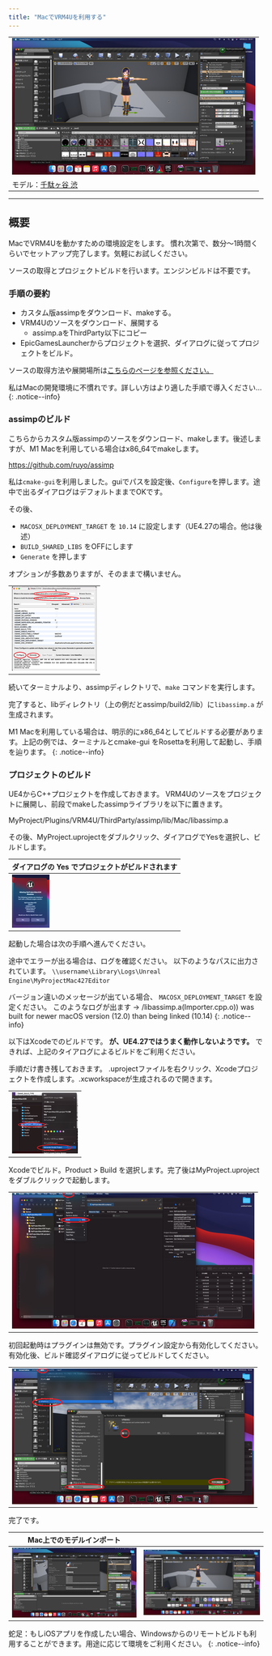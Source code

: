 ```yaml
---
title: "MacでVRM4Uを利用する"
---
```



||
|-|
|[![](./assets/images/small/03m_i2.png)](../assets/images/03m_i2.png)|
|モデル：[千駄ヶ谷 渋](https://hub.vroid.com/characters/675572020956181239/models/4479743608263344465)|


----

## 概要

MacでVRM4Uを動かすための環境設定をします。
慣れ次第で、数分～1時間くらいでセットアップ完了します。気軽にお試しください。

ソースの取得とプロジェクトビルドを行います。エンジンビルドは不要です。

### 手順の要約

 - カスタム版assimpをダウンロード、makeする。
 - VRM4Uのソースをダウンロード、展開する
   - assimp.aをThirdParty以下にコピー
 - EpicGamesLauncherからプロジェクトを選択、ダイアログに従ってプロジェクトをビルド。

ソースの取得方法や展開場所は[こちらのページを参照ください。](../03_exe/)

私はMacの開発環境に不慣れです。詳しい方はより適した手順で導入ください…
{: .notice--info}

### assimpのビルド

こちらからカスタム版assimpのソースをダウンロード、makeします。後述しますが、M1 Macを利用している場合はx86_64でmakeします。

https://github.com/ruyo/assimp

私は`cmake-gui`を利用しました。guiでパスを設定後、`Configure`を押します。途中で出るダイアログはデフォルトままでOKです。

その後、
 - `MACOSX_DEPLOYMENT_TARGET` を `10.14` に設定します（UE4.27の場合。他は後述）
 - `BUILD_SHARED_LIBS` をOFFにします
 - `Generate` を押します

オプションが多数ありますが、そのままで構いません。

||
|-|
|[![](./assets/images/small/03m_c1.png)](../assets/images/03m_c1.png)|

続いてターミナルより、assimpディレクトリで、`make` コマンドを実行します。

完了すると、libディレクトリ（上の例だとassimp/build2/lib）に`libassimp.a` が生成されます。

M1 Macを利用している場合は、明示的にx86_64としてビルドする必要があります。上記の例では、ターミナルとcmake-gui をRosettaを利用して起動し、手順を辿ります。
{: .notice--info}

### プロジェクトのビルド

UE4からC++プロジェクトを作成しておきます。
VRM4Uのソースをプロジェクトに展開し、前段でmakeしたassimpライブラリを以下に置きます。

MyProject/Plugins/VRM4U/ThirdParty/assimp/lib/Mac/libassimp.a


その後、MyProject.uprojectをダブルクリック、ダイアログでYesを選択し、ビルドします。

|ダイアログの Yes でプロジェクトがビルドされます|
|-|
|[![](./assets/images/small/03m_c3.png)](../assets/images/03m_c3.png)|

起動した場合は次の手順へ進んでください。

途中でエラーが出る場合は、ログを確認ください。
以下のようなパスに出力されています。
`\\username\Library\Logs\Unreal Engine\MyProjectMac427Editor`

バージョン違いのメッセージが出ている場合、 `MACOSX_DEPLOYMENT_TARGET` を設定ください。
このようなログが出ます -> /libassimp.a(Importer.cpp.o)) was built for newer macOS version (12.0) than being linked (10.14)
{: .notice--info}


以下はXcodeでのビルドです。 **が、UE4.27ではうまく動作しないようです。** できれば、上記のタイアログによるビルドをご利用ください。

手順だけ書き残しておきます。
.uprojectファイルを右クリック、Xcodeプロジェクトを作成します。.xcworkspaceが生成されるので開きます。

||
|-|
|[![](./assets/images/small/03m_c2.png)](../assets/images/03m_c2.png)|

Xcodeでビルド。Product > Build を選択します。完了後はMyProject.uprojectをダブルクリックで起動します。

||
|-|
|[![](./assets/images/small/03m_c4.png)](../assets/images/03m_c4.png)|

初回起動時はプラグインは無効です。プラグイン設定から有効化してください。有効化後、ビルド確認ダイアログに従ってビルドしてください。

||
|-|
|[![](./assets/images/small/03m_c5.png)](../assets/images/03m_c5.png)|


完了です。

|Mac上でのモデルインポート||
|-|-|
|[![](./assets/images/small/03m_i1.png)](../assets/images/03m_i1.png)|[![](./assets/images/small/03m_i2.png)](../assets/images/03m_i2.png)|

蛇足：もしiOSアプリを作成したい場合、Windowsからのリモートビルドも利用することができます。用途に応じて環境をご利用ください。
{: .notice--info}
